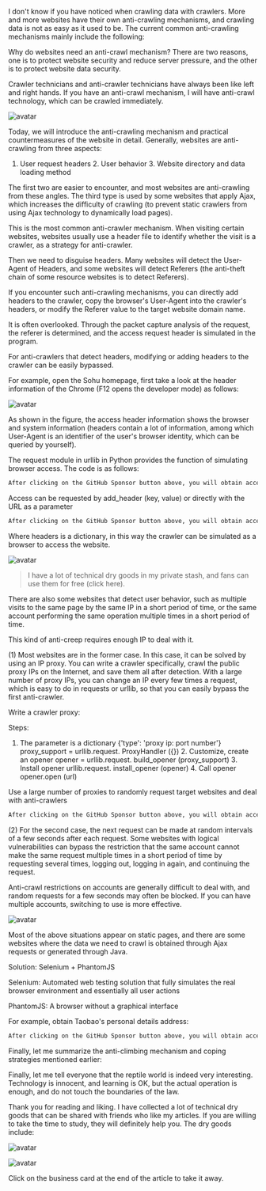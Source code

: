 I don't know if you have noticed when crawling data with crawlers. More and more websites have their own anti-crawling mechanisms, and crawling data is not as easy as it used to be. The current common anti-crawling mechanisms mainly include the following: 

Why do websites need an anti-crawl mechanism? There are two reasons, one is to protect website security and reduce server pressure, and the other is to protect website data security. 

Crawler technicians and anti-crawler technicians have always been like left and right hands. If you have an anti-crawl mechanism, I will have anti-crawl technology, which can be crawled immediately. 

![avatar]( 2021062519051936.jpg) 

Today, we will introduce the anti-crawling mechanism and practical countermeasures of the website in detail. Generally, websites are anti-crawling from three aspects: 

1. User request headers 2. User behavior 3. Website directory and data loading method 

The first two are easier to encounter, and most websites are anti-crawling from these angles. The third type is used by some websites that apply Ajax, which increases the difficulty of crawling (to prevent static crawlers from using Ajax technology to dynamically load pages). 

This is the most common anti-crawler mechanism. When visiting certain websites, websites usually use a header file to identify whether the visit is a crawler, as a strategy for anti-crawler. 

Then we need to disguise headers. Many websites will detect the User-Agent of Headers, and some websites will detect Referers (the anti-theft chain of some resource websites is to detect Referers). 

If you encounter such anti-crawling mechanisms, you can directly add headers to the crawler, copy the browser's User-Agent into the crawler's headers, or modify the Referer value to the target website domain name. 

It is often overlooked. Through the packet capture analysis of the request, the referer is determined, and the access request header is simulated in the program. 

For anti-crawlers that detect headers, modifying or adding headers to the crawler can be easily bypassed. 

For example, open the Sohu homepage, first take a look at the header information of the Chrome (F12 opens the developer mode) as follows: 

![avatar]( eb1d2158cf78fb1c6c6adce238ed956e.png) 

As shown in the figure, the access header information shows the browser and system information (headers contain a lot of information, among which User-Agent is an identifier of the user's browser identity, which can be queried by yourself). 

The request module in urllib in Python provides the function of simulating browser access. The code is as follows: 

 ```python  
After clicking on the GitHub Sponsor button above, you will obtain access permissions to my private code repository ( https://github.com/slowlon/my_code_bar ) to view this blog code. By searching the code number of this blog, you can find the code you need, code number is: 202402030957457742
 ```  
Access can be requested by add_header (key, value) or directly with the URL as a parameter 

 ```python  
After clicking on the GitHub Sponsor button above, you will obtain access permissions to my private code repository ( https://github.com/slowlon/my_code_bar ) to view this blog code. By searching the code number of this blog, you can find the code you need, code number is: 202402030957457742
 ```  
Where headers is a dictionary, in this way the crawler can be simulated as a browser to access the website. 

![avatar]( 20210625190707802.jpg) 

>  I have a lot of technical dry goods in my private stash, and fans can use them for free (click here). 

There are also some websites that detect user behavior, such as multiple visits to the same page by the same IP in a short period of time, or the same account performing the same operation multiple times in a short period of time. 

This kind of anti-creep requires enough IP to deal with it. 

(1) Most websites are in the former case. In this case, it can be solved by using an IP proxy. You can write a crawler specifically, crawl the public proxy IPs on the Internet, and save them all after detection. With a large number of proxy IPs, you can change an IP every few times a request, which is easy to do in requests or urllib, so that you can easily bypass the first anti-crawler. 

Write a crawler proxy: 

Steps: 

1. The parameter is a dictionary {'type': 'proxy ip: port number'} proxy_support = urllib.request. ProxyHandler ({}) 2. Customize, create an opener opener = urllib.request. build_opener (proxy_support) 3. Install opener urllib.request. install_opener (opener) 4. Call opener opener.open (url) 

Use a large number of proxies to randomly request target websites and deal with anti-crawlers 

 ```python  
After clicking on the GitHub Sponsor button above, you will obtain access permissions to my private code repository ( https://github.com/slowlon/my_code_bar ) to view this blog code. By searching the code number of this blog, you can find the code you need, code number is: 202402030957457742
 ```  
(2) For the second case, the next request can be made at random intervals of a few seconds after each request. Some websites with logical vulnerabilities can bypass the restriction that the same account cannot make the same request multiple times in a short period of time by requesting several times, logging out, logging in again, and continuing the request. 

Anti-crawl restrictions on accounts are generally difficult to deal with, and random requests for a few seconds may often be blocked. If you can have multiple accounts, switching to use is more effective. 

![avatar]( 20210625191729446.jpg) 

Most of the above situations appear on static pages, and there are some websites where the data we need to crawl is obtained through Ajax requests or generated through Java. 

Solution: Selenium + PhantomJS 

Selenium: Automated web testing solution that fully simulates the real browser environment and essentially all user actions 

PhantomJS: A browser without a graphical interface 

For example, obtain Taobao's personal details address: 

 ```python  
After clicking on the GitHub Sponsor button above, you will obtain access permissions to my private code repository ( https://github.com/slowlon/my_code_bar ) to view this blog code. By searching the code number of this blog, you can find the code you need, code number is: 202402030957457742
 ```  
Finally, let me summarize the anti-climbing mechanism and coping strategies mentioned earlier: 

Finally, let me tell everyone that the reptile world is indeed very interesting. Technology is innocent, and learning is OK, but the actual operation is enough, and do not touch the boundaries of the law. 

Thank you for reading and liking. I have collected a lot of technical dry goods that can be shared with friends who like my articles. If you are willing to take the time to study, they will definitely help you. The dry goods include: 

![avatar]( 17baf34c84e4483f9f9b3d9bb3341c44.png) 

![avatar]( 521e60d8459b40f2bd654b1a410926db.png) 

 Click on the business card at the end of the article to take it away.  

